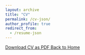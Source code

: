 ```yaml
---
layout: archive
title: "CV"
permalink: /cv-json/
author_profile: true
redirect_from:
  - /resume-json
---
```


<!-- {% include base_path %} -->

<!-- {% include cv-template.html %} -->


<div class="cv-download-links">
  <a href="{{ '/files/CV.pdf' | relative_url }}" class="btn btn--primary" download="Shixin_Zheng_CV.pdf">
    Download CV as PDF
  </a>
  <a href="{{ '/' | relative_url }}" class="btn btn--inverse">Back to Home</a>
</div>
